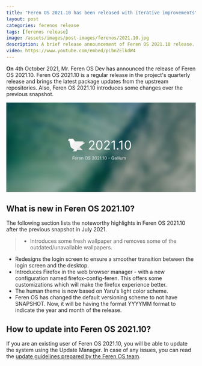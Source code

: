 ```yaml
---
title: "Feren OS 2021.10 has been released with iterative improvements"
layout: post
categories: ferenos release
tags: [ferenos release]
image: /assets/images/post-images/ferenos/2021.10.jpg
description: A brief release announcement of Feren OS 2021.10 release. Also, exploring what is new in Feren OS 2021.10 release. Read More.
video: https://www.youtube.com/embed/pLbnZElkdW4 
---
```


**On** 4th October 2021, Mr. Feren OS Dev has announced the release of Feren OS 2021.10. Feren OS 2021.10 is a regular release in the project's quarterly release and brings the latest package updates from the upstream repositories. Also, Feren OS 2021.10 introduces some changes over the previous snapshot.

![Feren OS 2021.10 featured image](/assets/images/post-images/ferenos/2021.10.jpg)

## What is new in Feren OS 2021.10?

The following section lists the noteworthy highlights in Feren OS 2021.10 after the previous snapshot in July 2021.
> - Introduces some fresh wallpaper and removes some of the outdated/unavailable wallpapers.
- Redesigns the login screen to ensure a smoother transition between the login screen and the desktop.
- Introduces Firefox in the web browser manager - with a new configuration named firefox-config-feren. This offers some customizations which will make the firefox experience better.
- The human theme is now based on Yaru's light color scheme.
- Feren OS has changed the default versioning scheme to not have SNAPSHOT. Now, it will be having the format YYYYMM format to indicate the year and month of the release.

## How to update into Feren OS 2021.10?

If you are an existing user of Feren OS 2021.10, you will be able to update the system using the Update Manager. In case of any issues, you can read the [update guidelines prepared by the Feren OS team](https://medium.com/feren-os/the-repository-keyring-expired-heres-how-to-renew-it-bd50dd874aac).


